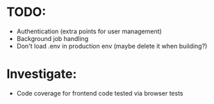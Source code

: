 # TODO:

- Authentication (extra points for user management)
- Background job handling
- Don't load .env in production env (maybe delete it when building?)

# Investigate:

- Code coverage for frontend code tested via browser tests
